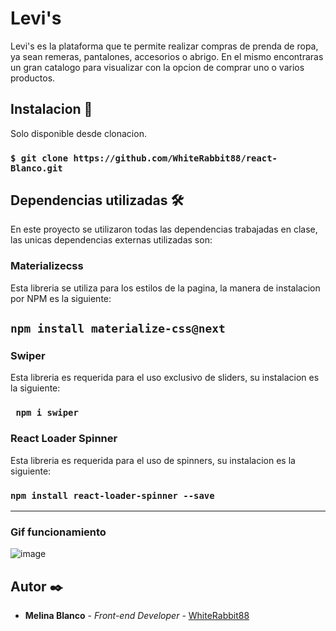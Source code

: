 # Levi's 

Levi's es la plataforma que te permite realizar compras de prenda de ropa, ya sean remeras, pantalones, accesorios o abrigo. En el mismo encontraras un gran catalogo para visualizar con la opcion de comprar uno o varios productos. 


## Instalacion 🚀

Solo disponible desde clonacion. 

### `$ git clone https://github.com/WhiteRabbit88/react-Blanco.git`


## Dependencias utilizadas 🛠️

En este proyecto se utilizaron todas las dependencias trabajadas en clase, las unicas dependencias externas utilizadas son:

### Materializecss
 Esta libreria se utiliza para los estilos de la pagina, la manera de instalacion por NPM es la siguiente: 
 
 ## `npm install materialize-css@next`

### Swiper  
 Esta libreria es requerida para el uso exclusivo de sliders, su instalacion es la siguiente: 
 
 ### ` npm i swiper`
 
### React Loader Spinner  
 Esta libreria es requerida para el uso de spinners, su instalacion es la siguiente: 
 
 ### `npm install react-loader-spinner --save`
 
* **

### Gif funcionamiento 

![image](https://github.com/WhiteRabbit88/react-Blanco/blob/master/public/assets/grabacion2.gif)

## Autor ✒️

* **Melina Blanco** - *Front-end Developer* - [WhiteRabbit88](https://github.com/WhiteRabbit88)
